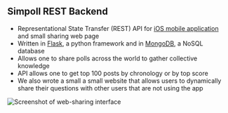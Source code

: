 Simpoll REST Backend
---------------------
- Representational State Transfer (REST) API for [iOS mobile application](https://github.com/spuleri/simpoll) and small sharing web page
- Written in [Flask](https://en.wikipedia.org/wiki/Flask_%28web_framework%29), a python framework and in [MongoDB](https://en.wikipedia.org/wiki/MongoDB), a NoSQL database
- Allows one to share polls across the world to gather collective knowledge
- API allows one to get top 100 posts by chronology or by top score
- We also wrote a small a small website that allows users to dynamically share their questions with other users that are not using the app

![Screenshot of web-sharing interface](https://dl.dropboxusercontent.com/u/73851213/simpoll_web_sceenshot.png)
